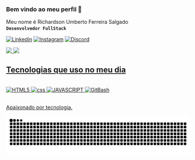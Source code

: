 ### Bem vindo ao meu perfil 👏
Meu nome é Richardson Umberto Ferreira Salgado <br/>
**`Desenvolvedor FullStack`**

[![Linkedin](https://img.shields.io/badge/LinkedIn-0077B5?style=for-the-badge&logo=linkedin&logoColor=white
)](https://www.linkedin.com/in/umbertosalgado)
[![Instagram](https://img.shields.io/badge/Instagram-E4405F?style=for-the-badge&logo=instagram&logoColor=white
)](https://www.instagram.com/richardson.ufs)
[![Discord](https://img.shields.io/badge/Discord-7289DA?style=for-the-badge&logo=discord&logoColor=white
)](https://discord.gg/g7fAccj8)

<div>
   <a href="https://github.com/UmbertoSalgado">
   <img height="180em" src="https://github-readme-stats.vercel.app/api?username=UmbertoSalgado&show_icons=true&theme=tokyonight&include_all_commits=true&count_private=true"/>
   <img height="180em" src="https://github-readme-stats.vercel.app/api/top-langs/?username=UmbertoSalgado&layout=compact&langs_count=6&theme=tokyonight"/>
</div>

## Tecnologias que uso no meu dia

<div style="display: inline_block"><br>
<img alt="HTML5" src="https://img.shields.io/badge/HTML5-E34F26?style=for-the-badge&logo=html5&logoColor=white"/>
<img width="72" src="https://i.ibb.co/LDfRjWFP/css.png" alt="css" border="0">
<img alt="JAVASCRIPT" src="https://img.shields.io/badge/JavaScript-F7DF1E?style=for-the-badge&logo=javascript&logoColor=black"/>
<img title="Git" alt="GitBash" width="90" src="https://i.ibb.co/0pNCmvwm/guit.png" border="0">
          
</div><br/>

Apaixonado por tecnologia.

<picture>
  <source media="(prefers-color-scheme: dark)" srcset="https://raw.githubusercontent.com/UmbertoSalgado/UmbertoSalgado/output/github-contribution-grid-snake-dark.svg">
  <source media="(prefers-color-scheme: light)" srcset="https://raw.githubusercontent.com/UmbertoSalgado/UmbertoSalgado/output/github-contribution-grid-snake.svg">
  <img alt="github contribution grid snake animation" src="https://raw.githubusercontent.com/UmbertoSalgado/UmbertoSalgado/output/github-contribution-grid-snake.svg">
</picture>

